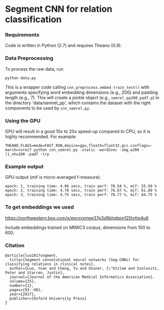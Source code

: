 # Segment CNN for relation classification
### Requirements
Code is written in Python (2.7) and requires Theano (0.9).


### Data Preprocessing
To process the raw data, run
```
python data.py 
```

This is a wrapper code calling `cnn_preprocess.embed_train_test()` with arguments specifying word embedding dimensions (e.g., 200) and padding length (e.g., 7). 
This will create a pickle object (e.g., `semrel_pp200_pad7.p`) in the directory 'data/semrel_pp', which contains the dataset
with the right components to be used by `cnn_semrel.py`.



### Using the GPU
GPU will result in a good 10x to 20x speed-up compared to CPU, so it is highly recommended. 
For example:
```
THEANO_FLAGS=mode=FAST_RUN,device=gpu,floatX=float32,gcc.cxxflags=-march=corei7 python cnn_semrel.py -static -word2vec -img_w200 -l1_nhu100 -pad7 -trp
```


### Example output
GPU output (mif is micro-averaged f-measure):
```
epoch: 1, training time: 4.86 secs, train perf: 70.54 %, mif: 55.50 %
epoch: 2, training time: 4.70 secs, train perf: 76.67 %, mif: 61.89 %
epoch: 3, training time: 4.75 secs, train perf: 78.77 %, mif: 64.75 %
```

### To get embeddings we used
https://northwestern.box.com/s/eprxyxmee37p3d6khqbpn125tyttq4u6

Include embeddings trained on MIMIC3 corpus, dimensions from 100 to 600.

### Citation
```
@article{luo2017segment,
  title={Segment convolutional neural networks (Seg-CNNs) for classifying relations in clinical notes},
  author={Luo, Yuan and Cheng, Yu and Uzuner, {\"O}zlem and Szolovits, Peter and Starren, Justin},
  journal={Journal of the American Medical Informatics Association},
  volume={25},
  number={1},
  pages={93--98},
  year={2017},
  publisher={Oxford University Press}
}
```
